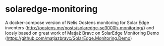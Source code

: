 # solaredge-monitoring

A docker-compose version of Nelis Oostens monitoring for Solar Edge inventers (http://oostens.me/posts/solaredge-se3000h-monitoring/) and loosly based on great work of Matjaž Bravc on SolarEdge Monitoring Demo (https://github.com/matjazbravc/SolarEdge.Monitoring.Demo)
